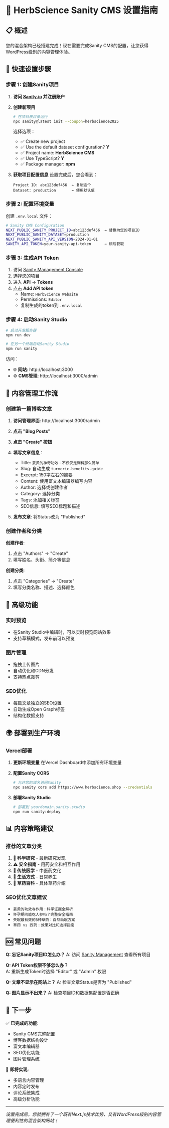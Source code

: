 # 🌿 HerbScience Sanity CMS 设置指南

## 📋 概述

您的混合架构已经搭建完成！现在需要完成Sanity CMS的配置，让您获得WordPress级别的内容管理体验。

## 🚀 快速设置步骤

### 步骤 1: 创建Sanity项目

1. **访问 [Sanity.io](https://www.sanity.io/) 并注册账户**

2. **创建新项目**
   ```bash
   # 在项目根目录运行
   npx sanity@latest init --coupon=herbscience2025
   ```
   
   选择选项：
   - ✅ Create new project
   - ✅ Use the default dataset configuration? **Y**
   - ✅ Project name: **HerbScience CMS**
   - ✅ Use TypeScript? **Y**
   - ✅ Package manager: **npm**

3. **获取项目配置信息**
   设置完成后，您会看到：
   ```
   Project ID: abc123def456  ← 复制这个
   Dataset: production       ← 使用默认值
   ```

### 步骤 2: 配置环境变量

创建 `.env.local` 文件：
```bash
# Sanity CMS Configuration
NEXT_PUBLIC_SANITY_PROJECT_ID=abc123def456  ← 替换为您的项目ID
NEXT_PUBLIC_SANITY_DATASET=production
NEXT_PUBLIC_SANITY_API_VERSION=2024-01-01
SANITY_API_TOKEN=your-sanity-api-token      ← 稍后获取
```

### 步骤 3: 生成API Token

1. 访问 [Sanity Management Console](https://www.sanity.io/manage)
2. 选择您的项目
3. 进入 **API** → **Tokens**
4. 点击 **Add API token**
   - Name: `HerbScience Website`
   - Permissions: `Editor`
   - 复制生成的token到 `.env.local`

### 步骤 4: 启动Sanity Studio

```bash
# 启动开发服务器
npm run dev

# 在另一个终端启动Sanity Studio
npm run sanity
```

访问：
- 🌐 **网站**: http://localhost:3000
- ⚙️ **CMS管理**: http://localhost:3000/admin

## 📝 内容管理工作流

### 创建第一篇博客文章

1. **访问管理界面**: http://localhost:3000/admin
2. **点击 "Blog Posts"**
3. **点击 "Create" 按钮**
4. **填写文章信息**：
   - Title: `姜黄的神奇功效：不仅仅是调料那么简单`
   - Slug: 自动生成 `turmeric-benefits-guide`
   - Excerpt: 150字左右的摘要
   - Content: 使用富文本编辑器编写内容
   - Author: 选择或创建作者
   - Category: 选择分类
   - Tags: 添加相关标签
   - SEO信息: 填写SEO标题和描述

5. **发布文章**: 将Status改为 "Published"

### 创建作者和分类

**创建作者**:
1. 点击 "Authors" → "Create"
2. 填写姓名、头衔、简介等信息

**创建分类**:
1. 点击 "Categories" → "Create"
2. 填写分类名称、描述、选择颜色

## 🔧 高级功能

### 实时预览
- 在Sanity Studio中编辑时，可以实时预览网站效果
- 支持草稿模式，发布前可以预览

### 图片管理
- 拖拽上传图片
- 自动优化和CDN分发
- 支持热点裁剪

### SEO优化
- 每篇文章独立的SEO设置
- 自动生成Open Graph标签
- 结构化数据支持

## 🌍 部署到生产环境

### Vercel部署

1. **更新环境变量**
   在Vercel Dashboard中添加所有环境变量

2. **配置Sanity CORS**
   ```bash
   # 允许您的域名访问Sanity
   npx sanity cors add https://www.herbscience.shop --credentials
   ```

3. **部署Sanity Studio**
   ```bash
   # 部署到 yourdomain.sanity.studio
   npm run sanity:deploy
   ```

## 📊 内容策略建议

### 推荐的文章分类
1. **🔬 科学研究** - 最新研究发现
2. **⚠️ 安全指南** - 用药安全和相互作用
3. **🌱 传统医学** - 中医药文化
4. **💪 生活方式** - 日常养生
5. **🌿 草药百科** - 具体草药介绍

### SEO优化文章建议
- `姜黄的功效与作用：科学证据全解析`
- `怀孕期间能吃人参吗？完整安全指南`
- `失眠最有效的5种草药：自然助眠方案`
- `草药 vs 西药：效果对比和选择指南`

## 🆘 常见问题

**Q: 忘记Sanity项目ID怎么办？**
A: 访问 [Sanity Management](https://www.sanity.io/manage) 查看所有项目

**Q: API Token权限不够怎么办？**  
A: 重新生成Token时选择 "Editor" 或 "Admin" 权限

**Q: 文章不显示在网站上？**
A: 检查文章Status是否为 "Published"

**Q: 图片显示不出来？**
A: 检查项目ID和数据集配置是否正确

## 🎯 下一步

✅ **已完成的功能**:
- Sanity CMS完整配置
- 博客数据结构设计
- 富文本编辑器
- SEO优化功能
- 图片管理系统

🔄 **即将实现**:
- 多语言内容管理
- 内容定时发布
- 评论系统集成
- 高级分析功能

---

*设置完成后，您就拥有了一个既有Next.js技术优势，又有WordPress级别内容管理便利性的混合架构网站！* 